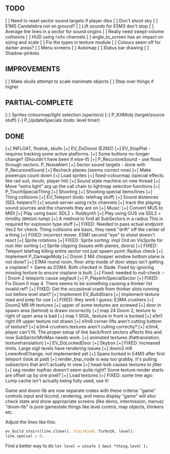 ## TODO

[ ] Need to reset sector sound targets if player dies
[ ] Don't shoot sky
[ ] E1M5 Candelebra not on ground?
[ ] Lift sounds for E5M3 don't stop
[ ] Average the lines in a sector for sound origins
[ ] Really need swept-volume collisions
[ ] HUD using rx/tx channels
[ ] angle_to_screen has an impact on sizing and scale
[ ] Fix the types in texture module
[ ] Colours seem off for darker areas?
[ ] Menu screens
[ ] Automap
[ ] Status bar drawing
[ ] Shadow-pinkies

## IMPROVEMENTS

[ ] Make skulls attempt to scale inanimate objects
[ ] Step over things if higher

## PARTIAL-COMPLETE

[-] Sprites colourmap/light selection (spectors)
[-] P_KillMobj (target/source stuff)
[-] P_UpdateSpecials (todo: level timer)

## DONE

[+] INFLOAT, floatok, skulls
[+] EV_DoDonut (E2M2)
[+] EV_StopPlat - requires tracking some active platforms.
[+] Some buttons no-longer change? (Shouldn't have been if else-if)
[+] P_RecursiveSound - use flood through sectors. P_NoiseAlert
[+] Sector sound targets - done with P_RecursiveSound
[+] Recheck planes (seems correct now)
[+] Make powerups count down
[+] Load sprites
[+] fixed-colourmap (special effects like rad suit, invuln, player-hit)
[+] Sound state machine on new thread
[+] Move "extra light" arg up the call chain to lightmap selection functions
[+] P_TouchSpecialThing
[+] Shooting
[+] Shooting special items/lines
[+] Thing collisions
[+] EV_Teleport (todo: telefrag stuff)
[+] Sound distances (SDL helpers?)
[+] sound-server using rx/tx channels
[+] track the playing sound sources and the channels they are on
[+] Music:
  [+] Convert MUS to MIDI
  [+] Play using basic SDL2 + fluidsynth
  [+] Play using GUS via SDL2 + timidity (`DMXGUS` lump)
[+] A method to find all SubSectors in a radius
        This is required for explosion type stuff
[+] FIXED: Needed to pass actual endpoint Vec2 for check: Thing collisions are basic, they need "drift" off the center of a thing
[+] FIXED: incorrect mover. E5M1 second "eye" to shoot doesn't react
[+] Sprite rotations
[+] FIXED: Sprite sorting: impl Ord on VisSprite for rust iiter sorting
[+] Sprite clipping (issues with planes, doors)
[+] FIXED: Teleport telefrag killing entire sector not just spawn point: Radius check
[+] Implement P_DamageMobj
[+] Doom 2 M4 chopper window bottom plane is not done?
[+] E1M4 round room, floor strip inside of door steps isn't getting a visplane?
        + Same as D2M4. Both checked in Slade. Fixed by ignoring missing texture to ensure
          visplane is built.
[+] Fixed: needed to null-check :-| Doom 2 teleports cause segfault
[+] P_PlayerInSpecialSector
[+] FIXED: Fix Doom II map 4. There seems to be something causing a thinker list invalid ref?
[+] FIXED: Get the occasional crash from thinker slots running out before level start?
[+] Implement EV_BuildStairs
[+] Implement texture read and prep for use
[+] FIXED: they work I guess: E3M4 crushers
[+] Doom2 M9 lift textures
[+] upper of some textures are screwed
[+] door in spawn area (behind) is drawn incorrectly
[+] map 24 Doom 2, texture to right of open area is bad
[+] map 1 SIGIL, texture in front is borked
[+] e1m1 right lift upper texture not drawn
[+] e1m9 corner lifts aren't cutting bottom of texture?
[+] e3m4 crushers textures aren't culling correctly?
[+] e3m4, player can't fit. The proper setup of line back/front sectors affects this and now SubSectorMinMax needs work.
[+] animated textures (flattranslation, texturetranslation)
[+] EV_DoLockedDoor
[+] Skybox
[+] FIXED: Increased limits. Large sigil levels have rendering issues
[+] doom2 m8 LowerAndChange, not implemented yet
[+] Spans borked in E4M3 after first teleport (look at pad)
[+] render_bsp_node is way too grabby. It's pulling subsectors that arn't actually in view
[+] head-bob causes textures to jitter
[+] seg render topfrac doesn't seem quite right? Some texture render starts are offset up by one pixel?
[+] Load textures
[+] FIXED: some tme ago: Lump cache isn't actually being fully used, use it!

Game and doom-lib are now separate crates with these criteria:
"game" controls input and ticcmd, rendering, and menu display
"game" will also check state and show appropriate screens (like demo, intermission, menus)
"doom-lib" is pure gamestate things like level control, map objects, thinkers etc.

Adjust the lines like this:
```rust
ev_build_stairs(line.clone(), StairKind::Turbo16, level);
line.special = 0;
```

Find a better way to do `let level = unsafe { &mut *thing.level };`
